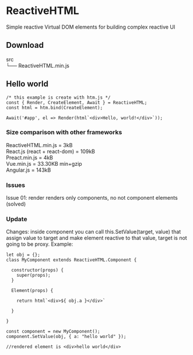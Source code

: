 # ReactiveHTML
Simple reactive Virtual DOM elements for building complex reactive UI

## Download

src  
 └── ReactiveHTML.min.js
 
 ## Hello world
 ```
 /* this example is create with htm.js */
 const { Render, CreateElement, Await } = ReactiveHTML;
 const html = htm.bind(CreateElement);
 
 Await('#app', el => Render(html`<div>Hello, world!</div>`));
 
 ```
 
### Size comparison with other frameworks

ReactiveHTML.min.js = 3kB  
React.js (react + react-dom) = 109kB  
Preact.min.js = 4kB  
Vue.min.js = 33.30KB min+gzip  
Angular.js = 143kB  
  
### Issues
Issue 01: render renders only components, no not component elements (solved)

### Update
Changes: inside component you can call this.SetValue(target, value) that assign value to target and make element reactive to that value, target is not going to be proxy.
Example: 
```
let obj = {};
class MyComponent extends ReactiveHTML.Component {

  constructor(props) {
    super(props);
  }
  
  Element(props) {
  
    return html`<div>${ obj.a }</div>`
  
  }

}

const component = new MyComponent();
component.SetValue(obj, { a: "hello world" });

//rendered element is <div>hello world</div>
```
